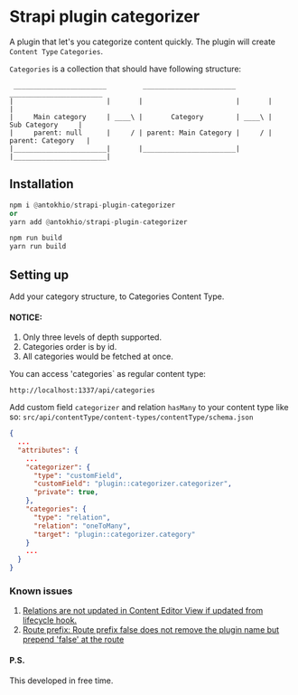 # Strapi plugin categorizer

A plugin that let's you categorize content quickly.
The plugin will create `Content Type` `Categories`.

`Categories` is a collection that should have following structure:

```
 _______________________         _______________________         _______________________
|                       |       |                       |       |                       |
|     Main category     | ____\ |       Category        | ____\ |      Sub Category     |
|     parent: null      |     / | parent: Main Category |     / |    parent: Category   |
|_______________________|       |_______________________|       |_______________________|

```

## Installation

```py
npm i @antokhio/strapi-plugin-categorizer
or
yarn add @antokhio/strapi-plugin-categorizer
```

```py
npm run build
yarn run build
```

## Setting up

Add your category structure, to Categories Content Type.

#### NOTICE:

1. Only three levels of depth supported.
2. Categories order is by id.
3. All categories would be fetched at once.

You can access 'categories` as regular content type:

```
http://localhost:1337/api/categories
```

Add custom field `categorizer` and relation `hasMany` to your content type like so:
`src/api/contentType/content-types/contentType/schema.json`

```json
{
  ...
  "attributes": {
    ...
    "categorizer": {
      "type": "customField",
      "customField": "plugin::categorizer.categorizer",
      "private": true,
    },
    "categories": {
      "type": "relation",
      "relation": "oneToMany",
      "target": "plugin::categorizer.category"
    }
    ...
  }
}
```

### Known issues

1. [Relations are not updated in Content Editor View if updated from lifecycle hook.](https://github.com/strapi/strapi/issues/15571)
2. [Route prefix: Route prefix false does not remove the plugin name but prepend 'false' at the route](https://github.com/strapi/strapi/issues/9232)

#### P.S.

This developed in free time.
